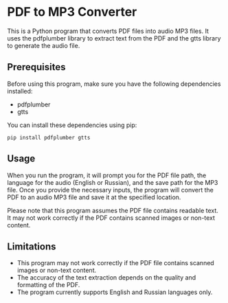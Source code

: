 # PDF to MP3 Converter

This is a Python program that converts PDF files into audio MP3 files. It uses the pdfplumber library to extract text from the PDF and the gtts library to generate the audio file.

## Prerequisites

Before using this program, make sure you have the following dependencies installed:
 - pdfplumber
 - gtts

You can install these dependencies using pip:
```
pip install pdfplumber gtts
```
## Usage
When you run the program, it will prompt you for the PDF file path, the language for the audio (English or Russian), and the save path for the MP3 file. Once you provide the necessary inputs, the program will convert the PDF to an audio MP3 file and save it at the specified location.

Please note that this program assumes the PDF file contains readable text. It may not work correctly if the PDF contains scanned images or non-text content.
## Limitations
 - This program may not work correctly if the PDF file contains scanned images or non-text content.
 - The accuracy of the text extraction depends on the quality and formatting of the PDF.
 - The program currently supports English and Russian languages only.
